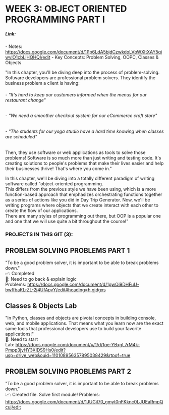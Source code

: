 # WEEK 3: OBJECT ORIENTED PROGRAMMING PART I  
##### Link:  
\- Notes: https://docs.google.com/document/d/1Pp6LdA5bjdCzwkdoLVbWXltXAY5qiwvlO1cbLjHQHQI/edit 
\- Key Concepts: Problem Solving, OOPC, Classes & Objects

"In this chapter, you'll be diving deep into the process of problem-solving. Software developers are professional problem solvers. They identify the business problem a client is having:  
###### \- "It's hard to keep our customers informed when the menus for our restaurant change"  
###### \- "We need a smoother checkout system for our eCommerce craft store"  
###### \- "The students for our yoga studio have a hard time knowing when classes are scheduled"  
Then, they use software or web applications as tools to solve those problems! Software is so much more than just writing and testing code. It's creating solutions to people's problems that make their lives easier and help their businesses thrive! That's where you come in."

In this chapter, we'll be diving into a totally different paradigm of writing software called "object-oriented programming.   
This differs from the previous style we have been using, which is a more function-based approach that emphasizes orchestrating functions together as a series of actions like you did in Day Trip Generator. Now, we'll be writing programs where objects that we create interact with each other to create the flow of our applications.  
There are many styles of programming out there, but OOP is a popular one and one that we will use quite a bit throughout the course!"

### PROJECTS IN THIS GIT (3):
## PROBLEM SOLVING PROBLEMS PART 1  
"To be a good problem solver, it is important to be able to break problems down."  
✅: Completed  
🤔: Need to go back & explain logic    
Problems:  https://docs.google.com/document/d/1gwOi9DHFuU-bwffbaKLrZL-2j4UfApvY/edit#heading=h.gjdgxs  

## Classes & Objects Lab  
"In Python, classes and objects are pivotal concepts in building console, web, and mobile applications. That means what you learn now are the exact same tools that professional developers use to build your favorite applications!"  
🤔: Need to start  
Lab: https://docs.google.com/document/u/1/d/1qe-YBxgL7rM4k-Pmpp3jyHY3XIDS9Hs0/edit?usp=drive_web&ouid=110108956357895038429&rtpof=true

## PROBLEM SOLVING PROBLEMS PART 2  
"To be a good problem solver, it is important to be able to break problems down."  
📈: Created file. Solve first module!
Problems: https://docs.google.com/document/d/1JUGiI70_gmyt0nFKknc0LJUEaRmpQcuj/edit 
